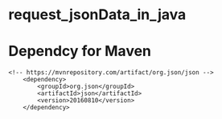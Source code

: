 # request_jsonData_in_java

# Dependcy for Maven

    <!-- https://mvnrepository.com/artifact/org.json/json -->
        <dependency>
            <groupId>org.json</groupId>
            <artifactId>json</artifactId>
            <version>20160810</version>
        </dependency>
